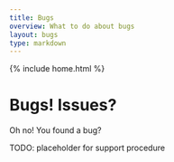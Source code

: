 ```yaml
---
title: Bugs
overview: What to do about bugs
layout: bugs
type: markdown
---
```

{% include home.html %}

# Bugs! Issues?

Oh no! You found a bug? 

TODO: placeholder for support procedure
